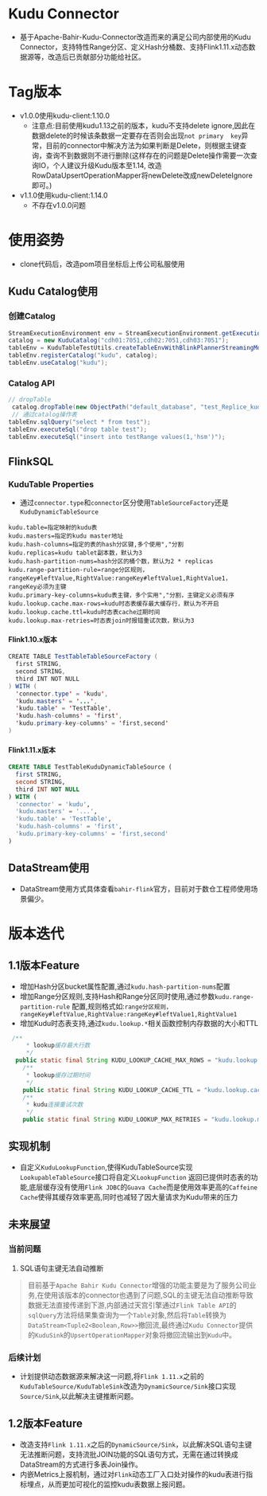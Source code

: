 # Kudu Connector

* 基于Apache-Bahir-Kudu-Connector改造而来的满足公司内部使用的Kudu Connector，支持特性Range分区、定义Hash分桶数、支持Flink1.11.x动态数据源等，改造后已贡献部分功能给社区。

# Tag版本

* v1.0.0使用kudu-client:1.10.0
  * 注意点:目前使用kudu1.13之前的版本，kudu不支持delete ignore,因此在数据delete的时候该条数据一定要存在否则会出现`not primary 
  key`异常，目前的connector中解决方法为如果判断是Delete，则根据主键查询，查询不到数据则不进行删除(这样存在的问题是Delete操作需要一次查询IO，个人建议升级Kudu版本至1.14,
  改造RowDataUpsertOperationMapper将newDelete改成newDeleteIgnore即可。)
* v1.1.0使用kudu-client:1.14.0
  * 不存在v1.0.0问题

# 使用姿势

* clone代码后，改造pom项目坐标后上传公司私服使用


## Kudu Catalog使用

### 创建Catalog

```java
StreamExecutionEnvironment env = StreamExecutionEnvironment.getExecutionEnvironment();
catalog = new KuduCatalog("cdh01:7051,cdh02:7051,cdh03:7051");
tableEnv = KuduTableTestUtils.createTableEnvWithBlinkPlannerStreamingMode(env);
tableEnv.registerCatalog("kudu", catalog);
tableEnv.useCatalog("kudu");
```

### Catalog API

```java
// dropTable
 catalog.dropTable(new ObjectPath("default_database", "test_Replice_kudu"), true);
 // 通过catalog操作表
tableEnv.sqlQuery("select * from test");
tableEnv.executeSql("drop table test");
tableEnv.executeSql("insert into testRange values(1,'hsm')");

```

## FlinkSQL

### KuduTable Properties

* 通过`connector.type`和`connector`区分使用`TableSourceFactory`还是`KuduDynamicTableSource`

```properties
kudu.table=指定映射的kudu表
kudu.masters=指定的kudu master地址
kudu.hash-columns=指定的表的hash分区键,多个使用","分割
kudu.replicas=kudu tablet副本数，默认为3
kudu.hash-partition-nums=hash分区的桶个数，默认为2 * replicas
kudu.range-partition-rule=range分区规则，rangeKey#leftValue,RightValue:rangeKey#leftValue1,RightValue1，rangeKey必须为主键
kudu.primary-key-columns=kudu表主键，多个实用","分割，主键定义必须有序
kudu.lookup.cache.max-rows=kudu时态表缓存最大缓存行，默认为不开启
kudu.lookup.cache.ttl=kudu时态表cache过期时间
kudu.lookup.max-retries=时态表join时报错重试次数，默认为3
```

#### Flink1.10.x版本

```java
CREATE TABLE TestTableTableSourceFactory (
  first STRING,
  second STRING,
  third INT NOT NULL
) WITH (
  'connector.type' = 'kudu',
  'kudu.masters' = '...',
  'kudu.table' = 'TestTable',
  'kudu.hash-columns' = 'first',
  'kudu.primary-key-columns' = 'first,second'
)
```

#### Flink1.11.x版本

```sql
CREATE TABLE TestTableKuduDynamicTableSource (
  first STRING,
  second STRING,
  third INT NOT NULL
) WITH (
  'connector' = 'kudu',
  'kudu.masters' = '...',
  'kudu.table' = 'TestTable',
  'kudu.hash-columns' = 'first',
  'kudu.primary-key-columns' = 'first,second'
)
```

## DataStream使用

* DataStream使用方式具体查看`bahir-flink`官方，目前对于数仓工程师使用场景偏少。

# 版本迭代

## 1.1版本Feature

* 增加Hash分区bucket属性配置,通过`kudu.hash-partition-nums`配置
* 增加Range分区规则,支持Hash和Range分区同时使用,通过参数`kudu.range-partition-rule`
  配置,规则格式如:`range分区规则，rangeKey#leftValue,RightValue:rangeKey#leftValue1,RightValue1`
* 增加Kudu时态表支持,通过`kudu.lookup.*`相关函数控制内存数据的大小和TTL

```java
 /**
     * lookup缓存最大行数
     */
  public static final String KUDU_LOOKUP_CACHE_MAX_ROWS = "kudu.lookup.cache.max-rows";
    /**
     * lookup缓存过期时间
     */
    public static final String KUDU_LOOKUP_CACHE_TTL = "kudu.lookup.cache.ttl";
    /**
     * kudu连接重试次数
     */
    public static final String KUDU_LOOKUP_MAX_RETRIES = "kudu.lookup.max-retries";
```

## 实现机制

* 自定义`KuduLookupFunction`,使得KuduTableSource实现`LookupableTableSource`接口将自定义`LookupFunction`
  返回已提供时态表的功能,底层缓存没有使用`Flink JDBC`的`Guava Cache`而是使用效率更高的`Caffeine Cache`使得其缓存效率更高,同时也减轻了因大量请求为Kudu带来的压力

## 未来展望

### 当前问题

1. SQL语句主键无法自动推断

> 目前基于`Apache Bahir Kudu Connector`增强的功能主要是为了服务公司业务,在使用该版本的connector也遇到了问题,SQL的主键无法自动推断导致数据无法直接传递到下游,内部通过天宫引擎通过`Flink Table API`的`sqlQuery`方法将结果集查询为一个`Table`对象,然后将`Table`转换为`DataStream<Tuple2<Boolean,Row>>`撤回流,最终通过`Kudu Connector`提供的`KuduSink`的`UpsertOperationMapper`对象将撤回流输出到`Kudu`中。

### 后续计划

* 计划提供动态数据源来解决这一问题,将`Flink 1.11.x`之前的`KuduTableSource/KuduTableSink`改造为`DynamicSource/Sink`接口实现`Source/Sink`,以此解决主键推断问题。

## 1.2版本Feature

* 改造支持`Flink 1.11.x`之后的`DynamicSource/Sink`，以此解决SQL语句主键无法推断问题，支持流批JOIN功能的SQL语句方式，无需在通过转换成DataStream的方式进行多表Join操作。
* 内嵌Metrics上报机制，通过对`Flink`动态工厂入口处对操作的kudu表进行指标埋点，从而更加可视化的监控kudu表数据上报问题。